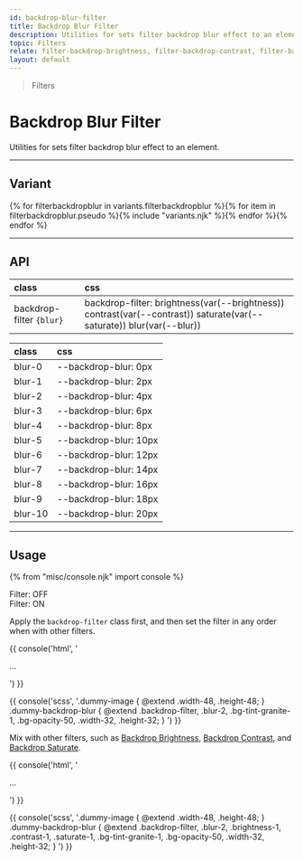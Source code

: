```yaml
---
id: backdrop-blur-filter
title: Backdrop Blur Filter
description: Utilities for sets filter backdrop blur effect to an element.
topic: Filters
relate: filter-backdrop-brightness, filter-backdrop-contrast, filter-backdrop-saturate
layout: default
---
```


> Filters

# Backdrop Blur Filter

Utilities for sets filter backdrop blur effect to an element.

---

## Variant

<div class="flex flex-gap-2 flex-wrap justify-start items-center">{% for filterbackdropblur in variants.filterbackdropblur %}{% for item in filterbackdropblur.pseudo %}{% include "variants.njk" %}{% endfor %}{% endfor %}</div>

---

## API

| <span class="padding-x-3 padding-y-1 text-white bg-shade-granite-5 font-semibold curve-border-md">class</span> | <span class="padding-x-3 padding-y-1 text-white bg-shade-granite-5 font-semibold curve-border-md">css</span> |
|:--|:--|
| backdrop-filter `{blur}` | backdrop-filter: brightness(var(--brightness)) contrast(var(--contrast)) saturate(var(--saturate)) blur(var(--blur)) |

| <span class="padding-x-3 padding-y-1 text-white bg-shade-granite-5 font-semibold curve-border-md">class</span> | <span class="padding-x-3 padding-y-1 text-white bg-shade-granite-5 font-semibold curve-border-md">css</span> |
|:--|:--|
| blur-0 | --backdrop-blur: 0px |
| blur-1 | --backdrop-blur: 2px |
| blur-2 | --backdrop-blur: 4px |
| blur-3 | --backdrop-blur: 6px |
| blur-4 | --backdrop-blur: 8px |
| blur-5 | --backdrop-blur: 10px |
| blur-6 | --backdrop-blur: 12px |
| blur-7 | --backdrop-blur: 14px |
| blur-8 | --backdrop-blur: 16px |
| blur-9 | --backdrop-blur: 18px |
| blur-10 | --backdrop-blur: 20px |

---

## Usage

{% from "misc/console.njk" import console %}

<div class="padding-4 margin-y-2 margin-x-auto">
  <div class="flex flex-gap-4 justify-center items-center">
    <div class="width-1/2 flex flex-column justfiy-center items-center">
      <div class="flex justify-center items-center width-56 height-48 bg-auto bg-center bg-no-repeat curve-border-lg"
        style="background-image:url('https://picsum.photos/256')">
        <div class="width-48 height-32 bg-tint-granite-5 bg-opacity-50"></div>
      </div>
      <div class="padding-t-2 text-sm text-center">
        Filter: OFF
      </div>
    </div>
    <div class="width-1/2 flex flex-column justfiy-center items-center">
      <div class="flex justify-center items-center width-56 height-48 bg-auto bg-center bg-no-repeat curve-border-lg"
        style="background-image:url('https://picsum.photos/256')">
        <div class="backdrop-filter blur-3 width-48 height-32 bg-tint-granite-5 bg-opacity-50"></div>
      </div>
      <div class="padding-t-2 text-sm text-center">
        Filter: ON
      </div>
    </div>
  </div>
</div>

Apply the `backdrop-filter` class first, and then set the filter in any order when with other filters.

{{ console('html',
'<div class="width-48 height-48" style="background-image:url(...)">
    <div class="backdrop-filter blur-2 ... bg-tint-granite-1 bg-opacity-50 ... width-32 height-32">
      ...
    </div>
  </div>
') }}

{{ console('scss',
'.dummy-image {
    @extend
      .width-48,
      .height-48;
}
.dummy-backdrop-blur {
    @extend
      .backdrop-filter,
      .blur-2,
      .bg-tint-granite-1,
      .bg-opacity-50,
      .width-32,
      .height-32;
}
') }}

Mix with other filters, such as [Backdrop Brightness](/filter-backdrop-brightness/), [Backdrop Contrast](/filter-backdrop-contrast/), and [Backdrop Saturate](/filter-backdrop-saturate/).

{{ console('html',
'<div class="width-48 height-48" style="background-image:url(...)">
    <div class="backdrop-filter blur-2 brightness-1 contrast-1 saturate-1 ... bg-tint-granite-1 bg-opacity-50 ... width-32 height-32">
      ...
    </div>
  </div>
') }}

{{ console('scss',
'.dummy-image {
    @extend
      .width-48,
      .height-48;
}
.dummy-backdrop-blur {
    @extend
      .backdrop-filter,
      .blur-2,
      .brightness-1,
      .contrast-1,
      .saturate-1,
      .bg-tint-granite-1,
      .bg-opacity-50,
      .width-32,
      .height-32;
}
') }}



